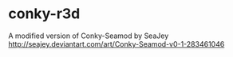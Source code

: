 # conky-r3d
A modified version of Conky-Seamod by SeaJey http://seajey.deviantart.com/art/Conky-Seamod-v0-1-283461046
